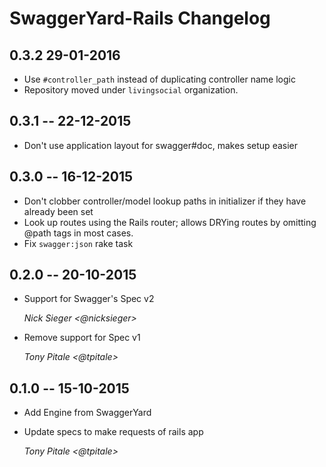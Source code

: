# SwaggerYard-Rails Changelog

## 0.3.2 29-01-2016 ##

* Use `#controller_path` instead of duplicating controller name logic
* Repository moved under `livingsocial` organization.

## 0.3.1 -- 22-12-2015 ##

* Don't use application layout for swagger#doc, makes setup easier

## 0.3.0 -- 16-12-2015 ##

* Don't clobber controller/model lookup paths in initializer if they have
  already been set
* Look up routes using the Rails router; allows DRYing routes by omitting @path
  tags in most cases.
* Fix `swagger:json` rake task

## 0.2.0 -- 20-10-2015 ##

* Support for Swagger's Spec v2

    *Nick Sieger <@nicksieger>*

* Remove support for Spec v1

    *Tony Pitale <@tpitale>*

## 0.1.0 -- 15-10-2015 ##

* Add Engine from SwaggerYard
* Update specs to make requests of rails app

    *Tony Pitale <@tpitale>*
